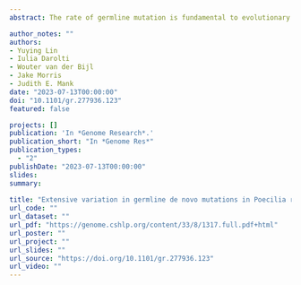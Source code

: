 ```yaml
---
abstract: The rate of germline mutation is fundamental to evolutionary processes, as it generates the variation upon which selection acts. The guppy, Poecilia reticulata, is a model of rapid adaptation, however the relative contribution of standing genetic variation versus de novo mutation (DNM) to evolution in this species remains unclear. Here, we use pedigree-based approaches to quantify and characterize germline DNMs in three large guppy families. Our results suggest germline mutation rate in the guppy varies substantially across individuals and families. Most DNMs are shared across multiple siblings, suggesting they arose during early embryonic development. DNMs are randomly distributed throughout the genome, and male-biased mutation rate is low, as would be expected from the short guppy generation time. Overall, our study shows remarkable variation in germline mutation rate and provides insights into rapid evolution of guppies.

author_notes: ""
authors:
- Yuying Lin
- Iulia Darolti
- Wouter van der Bijl
- Jake Morris
- Judith E. Mank
date: "2023-07-13T00:00:00"
doi: "10.1101/gr.277936.123"
featured: false

projects: []
publication: 'In *Genome Research*.'
publication_short: "In *Genome Res*"
publication_types:
  - "2"
publishDate: "2023-07-13T00:00:00"
slides: 
summary: 
  
title: "Extensive variation in germline de novo mutations in Poecilia reticulata"
url_code: ""
url_dataset: ""
url_pdf: "https://genome.cshlp.org/content/33/8/1317.full.pdf+html"
url_poster: ""
url_project: ""
url_slides: ""
url_source: "https://doi.org/10.1101/gr.277936.123"
url_video: ""
---
```

  
